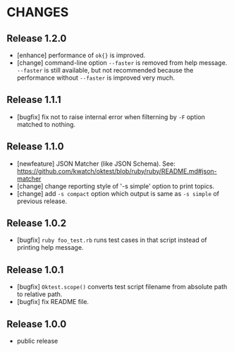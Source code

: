 CHANGES
=======


Release 1.2.0
-------------

* [enhance] performance of `ok{}` is improved.
* [change] command-line option `--faster` is removed from help message. `--faster` is still available, but not recommended because the performance without `--faster` is improved very much.



Release 1.1.1
-------------

* [bugfix] fix not to raise internal error when filterning by `-F` option matched to nothing.



Release 1.1.0
-------------

* [newfeature] JSON Matcher (like JSON Schema). See:
  https://github.com/kwatch/oktest/blob/ruby/ruby/README.md#json-matcher
* [change] change reporting style of '-s simple' option to print topics.
* [change] add `-s compact` option which output is same as `-s simple` of previous release.



Release 1.0.2
-------------

* [bugfix] `ruby foo_test.rb` runs test cases in that script instead of printing help message.



Release 1.0.1
-------------

* [bugfix] `Oktest.scope()` converts test script filename from absolute path to relative path.
* [bugfix] fix README file.



Release 1.0.0
-------------

* public release
